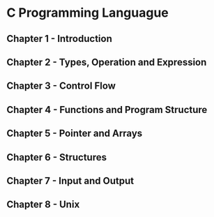 # C Programming Languague

## Chapter 1 - Introduction

## Chapter 2 - Types, Operation and Expression

## Chapter 3 - Control Flow

## Chapter 4 - Functions and Program Structure

## Chapter 5 - Pointer and Arrays

## Chapter 6 - Structures

## Chapter 7 - Input and Output

## Chapter 8 - Unix

